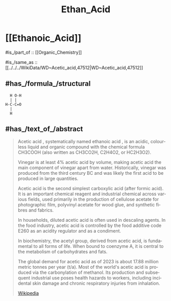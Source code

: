 ﻿---
aliases:
- "Ethan Acid"
- "Acetic acid"
- "ethanoic acid"
- CH3COOH
- CH3CO2H
- C2H4O2
- HC2H3O2
confidential: private
cssclasses:
- private
- note
draft: true
expiryDate: 
has_time_started: 2023-12-02
isDeleted: false
isReadOnly: false
Key: Value
keywords:
- Ethan_Acid
lang: en
layout: 
license: (c)copyrighted
linkTitle: Ethan_Acid
Predicate: '[[Object]]'
publish: false
publishDate: 
tags:
- Ethan_Acid
- rather
- use
title: Ethan_Acid
type: "private note"
---

# [[Ethanoic_Acid]] 

#is_/part_of :: [[Organic_Chemistry]] 

#is_/same_as :: [[../../../WikiData/WD~Acetic_acid,47512|WD~Acetic_acid,47512]] 

## #has_/formula_/structural    
```
  H O-H
  | |
H-C-C=O
  |
  H
```


## #has_/text_of_/abstract 

> Acetic acid , systematically named ethanoic acid , is an acidic, colourless liquid 
> and organic compound with the chemical formula CH3COOH (also written as CH3CO2H, C2H4O2, or HC2H3O2). 
> 
> Vinegar is at least 4% acetic acid by volume, 
> making acetic acid the main component of vinegar apart from water. Historically, vinegar was produced from the third century BC and was likely the first acid to be produced in large quantities.
>
> Acetic acid is the second simplest carboxylic acid (after formic acid). 
> It is an important chemical reagent and industrial chemical across various fields, 
> used primarily in the production of cellulose acetate for photographic film, 
> polyvinyl acetate for wood glue, and synthetic fibres and fabrics. 
> 
> In households, diluted acetic acid is often used in descaling agents. 
> In the food industry, acetic acid is controlled by the food additive code E260 
> as an acidity regulator and as a condiment. 
> 
> In biochemistry, the acetyl group, derived from acetic acid, is fundamental to all forms of life. 
> When bound to coenzyme A, it is central to the metabolism of carbohydrates and fats.
>
> The global demand for acetic acid as of 2023 is about 17.88 million metric tonnes per year (t/a). Most of the world's acetic acid is produced via the carbonylation of methanol. Its production and subsequent industrial use poses health hazards to workers, including incidental skin damage and chronic respiratory injuries from inhalation.
>
> [Wikipedia](https://en.wikipedia.org/wiki/Acetic%20acid) 





